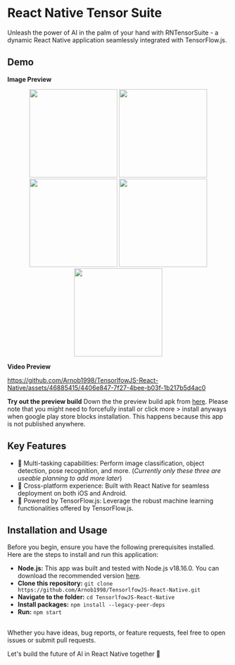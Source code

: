 # React Native Tensor Suite

Unleash the power of AI in the palm of your hand with RNTensorSuite - a dynamic React Native application seamlessly integrated with TensorFlow.js.

## Demo
**Image Preview**
<p align="center">
  <img src="https://github.com/Arnob1998/TensorlfowJS-React-Native/assets/46885415/2f3a8078-19e7-49a3-ba9e-e371cba855fb" width="200" />
  <img src="https://github.com/Arnob1998/TensorlfowJS-React-Native/assets/46885415/7230ade9-2dc8-4713-a231-5f213b4e7316" width="200" />
  <img src="https://github.com/Arnob1998/TensorlfowJS-React-Native/assets/46885415/5710cf3b-4459-46d3-a6fb-bd473e072aa7" width="200" />
  <img src="https://github.com/Arnob1998/TensorlfowJS-React-Native/assets/46885415/28c7830d-0052-403c-9f9b-666e7f6d980e" width="200" />
  <img src="https://github.com/Arnob1998/TensorlfowJS-React-Native/assets/46885415/c82dee67-5935-4c28-ab69-27d5b233b4fa" width="200" />
</p>

**Video Preview**


https://github.com/Arnob1998/TensorlfowJS-React-Native/assets/46885415/4406e847-7f27-4bee-b03f-1b217b5d4ac0



**Try out the preview build**
Down the the preview build apk from [here](https://drive.google.com/file/d/15sBxZLex8FmkIQ6t7JQR9sS8CbdytTUx/view?usp=sharing/). Please note that you might need to forcefully install or click more > install anyways when google play store blocks installation. This happens because this app is not published anywhere.

## Key Features
- 🌟 Multi-tasking capabilities: Perform image classification, object detection, pose recognition, and more. (*Currently only these three are useable planning to add more later*)
- 🚀 Cross-platform experience: Built with React Native for seamless deployment on both iOS and Android.
- 🧠 Powered by TensorFlow.js: Leverage the robust machine learning functionalities offered by TensorFlow.js.

## Installation and Usage

Before you begin, ensure you have the following prerequisites installed. Here are the steps to install and run this application:

- **Node.js:** This app was built and tested with Node.js v18.16.0. You can download the recommended version [here](https://nodejs.org/).
- **Clone this repository:** ```git clone https://github.com/Arnob1998/TensorlfowJS-React-Native.git```
- **Navigate to the folder:** ```cd TensorlfowJS-React-Native```
- **Install packages:** ```npm install --legacy-peer-deps```
- **Run:** ```npm start```

##

Whether you have ideas, bug reports, or feature requests, feel free to open issues or submit pull requests.

Let's build the future of AI in React Native together 💪
